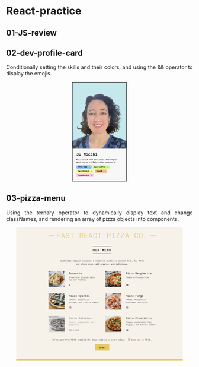 # React-practice

## 01-JS-review

## 02-dev-profile-card

<p align="justify">Conditionally setting the skills and their colors, and using the && operator to display the emojis.</p>
<p align="center">
<img width="150" alt="Juliana's dev profile card" src="02-dev-profile-card/public/img/dev-profile-card2.png">
</p>

## 03-pizza-menu

<p align="justify">Using the ternary operator to dynamically display text and change classNames, and rendering an array of pizza objects into components.</p>
<p align="center">
<img width="450" alt="Pizza place website with menu" src="03-pizza-menu/public/pizza-menu.png">
</p>
